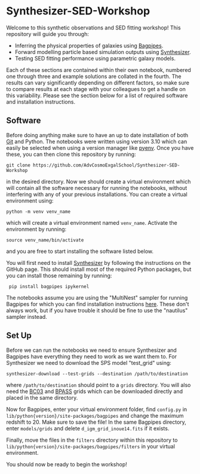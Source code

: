 # Synthesizer-SED-Workshop

Welcome to this synthetic observations and SED fitting workshop! This repository will guide you through:

- Inferring the physical properties of galaxies using [Bagpipes](https://github.com/ACCarnall/bagpipes).
- Forward modelling particle based simulation outputs using [Synthesizer](https://github.com/flaresimulations/synthesizer).
- Testing SED fitting performance using parametric galaxy models.

Each of these sections are contained within their own notebook, numbered one through three and example solutions are collated in the fourth. The results can vary significantly depending on different factors, so make sure to compare results at each stage with your colleagues to get a handle on this variability. Please see the section below for a list of required software and installation instructions.

## Software

Before doing anything make sure to have an up to date installation of both [Git](https://git-scm.com/book/en/v2/Getting-Started-Installing-Git) and Python. The notebooks were written using version 3.10 which can easily be selected when using a version manager like [pyenv](https://github.com/pyenv/pyenv). Once you have these, you can then clone this repository by running:
```
git clone https://github.com/AdvCosmoExgalSchool/Synthesizer-SED-Workshop
```
in the desired directory. Now we should create a virtual environment which will contain all the software necessary for running the notebooks, without interfering with any of your previous installations. You can create a virtual environment using:
```
python -m venv venv_name
```
which will create a virtual environment named `venv_name`. Activate the environment by running:
```
source venv_name/bin/activate
```
and you are free to start installing the software listed below. 

You will first need to install [Synthesizer](https://github.com/flaresimulations/synthesizer) by following the instructions on the GitHub page. This should install most of the required Python packages, but you can install those remaining by running:
```
 pip install bagpipes ipykernel
```
The notebooks assume you are using the "MultiNest" sampler for running Bagpipes for which you can find installation instructions [here](https://bagpipes.readthedocs.io/en/latest/index.html). These don't always work, but if you have trouble it should be fine to use the "nautilus" sampler instead.

## Set Up

Before we can run the notebooks we need to ensure Synthesizer and Bagpipes have everything they need to work as we want them to. For Synthesizer we need to download the SPS model "test_grid" using:
```
synthesizer-download --test-grids --destination /path/to/destination
```
where `/path/to/destination` should point to a `grids` directory. You will also need the [BC03](https://www.dropbox.com/scl/fi/25mw3gk28k7jkae7tkbug/bc03_chabrier03-0.1-100_cloudy-c17.03.hdf5?rlkey=28uqjqrurtywfyj03yqegr0s9&dl=0) and [BPASS](https://www.dropbox.com/scl/fo/3n8v3o4m85b0t8fl8pm0n/h?dl=0&e=1&preview=bpass-2.2.1-bin_chabrier03-0.1%2C300.0_cloudy-c23.01-sps.hdf5&rlkey=9x4cijjnmvw5m6plnyovywuva) grids which can be downloaded directly and placed in the same directory.

Now for Bagpipes, enter your virtual environment folder, find `config.py` in `lib/python{version}/site-packages/bagpipes` and change the maximum redshift to 20. Make sure to save the file! In the same Bagpipes directory, enter `models/grids` and delete `d_igm_grid_inoue14.fits` if it exists.

Finally, move the files in the `filters` directory within this repository to `lib/python{version}/site-packages/bagpipes/filters` in your virtual environment.

You should now be ready to begin the workshop!